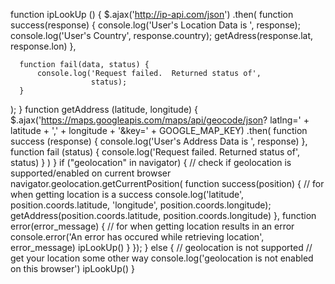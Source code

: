function ipLookUp () {
  $.ajax('http://ip-api.com/json')
  .then(
      function success(response) {
          console.log('User\'s Location Data is ', response);
          console.log('User\'s Country', response.country);
          getAdress(response.lat, response.lon)
},

      function fail(data, status) {
          console.log('Request failed.  Returned status of',
                      status);
      }
  );
}
function getAddress (latitude, longitude) {
  $.ajax('https://maps.googleapis.com/maps/api/geocode/json?
          latlng=' + latitude + ',' + longitude + '&key=' + 
          GOOGLE_MAP_KEY)
  .then(
    function success (response) {
      console.log('User\'s Address Data is ', response)
    },
    function fail (status) {
      console.log('Request failed.  Returned status of',
                  status)
    }
   )
}
if ("geolocation" in navigator) {
  // check if geolocation is supported/enabled on current browser
  navigator.geolocation.getCurrentPosition(
   function success(position) {
     // for when getting location is a success
     console.log('latitude', position.coords.latitude, 
                 'longitude', position.coords.longitude);
     getAddress(position.coords.latitude, 
                position.coords.longitude)
   },
function error(error_message) {
    // for when getting location results in an error
    console.error('An error has occured while retrieving
                  location', error_message)
    ipLookUp()
 }
});
} else {
  // geolocation is not supported
  // get your location some other way
  console.log('geolocation is not enabled on this browser')
  ipLookUp()
}
